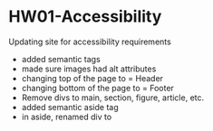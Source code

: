 # HW01-Accessibility
Updating site for accessibility requirements 

- added semantic tags
- made sure images had alt attributes
- changing top of the page to = Header
- changing bottom of the page to = Footer
- Remove divs to main, section, figure, article, etc.
- added semantic aside tag
- in aside, renamed div to